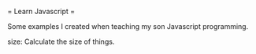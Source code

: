 = Learn Javascript =

Some examples I created when teaching my son Javascript programming.

size: Calculate the size of things.

